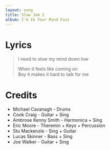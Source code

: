 ```yaml
---
layout: song
title: Slow Jam 1
album: I'm In Your Mind Fuzz
---
```


# Lyrics

> I need to slow my mind down low  
>  
> When it feels like coming on  
> Boy it makes it hard to talk for me  

# Credits

* Michael Cavanagh - Drums  
* Cook Craig - Guitar + Sing  
* Ambrose Kenny Smith - Harmonica + Sing  
* Eric Moore - Theremin + Keys + Percussion  
* Stu Mackenzie - Sing + Guitar  
* Lucas Skinner - Bass + Sing  
* Joe Walker - Guitar + Sing  
